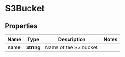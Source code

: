 

# S3Bucket

## Properties

| Name | Type | Description | Notes |
| ------------ | ------------- | ------------- | ------------- |
| **name** | **String** | Name of the S3 bucket. |  |


